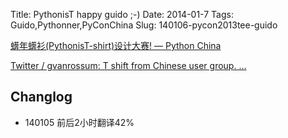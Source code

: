 Title: PythonisT happy guido ;-)
Date: 2014-01-7
Tags: Guido,Pythonner,PyConChina
Slug: 140106-pycon2013tee-guido

[蠎年蠎衫(PythonisT-shirt)设计大赛! — Python China](http://python-china.org/topic/544)

[Twitter / gvanrossum: T shift from Chinese user group. ...](https://twitter.com/gvanrossum/status/420249260961968128)


## Changlog

- 140105 前后2小时翻译42%
 